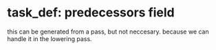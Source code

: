 # task_def: predecessors field

this can be generated from a pass, but not neccesary. because we can handle it in the lowering pass.

# 

 